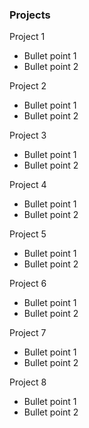 ### Projects

Project 1
*  Bullet point 1
*  Bullet point 2

Project 2
*  Bullet point 1
*  Bullet point 2

Project 3
*  Bullet point 1
*  Bullet point 2

Project 4
*  Bullet point 1
*  Bullet point 2

Project 5
*  Bullet point 1
*  Bullet point 2

Project 6
*  Bullet point 1
*  Bullet point 2

Project 7
*  Bullet point 1
*  Bullet point 2

Project 8
*  Bullet point 1
*  Bullet point 2

